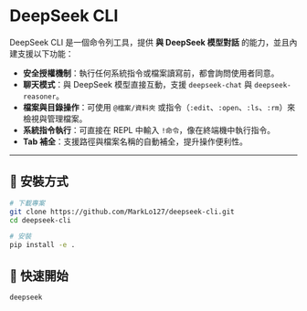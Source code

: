 # DeepSeek CLI

DeepSeek CLI 是一個命令列工具，提供 **與 DeepSeek 模型對話** 的能力，並且內建支援以下功能：
- **安全授權機制**：執行任何系統指令或檔案讀寫前，都會詢問使用者同意。
- **聊天模式**：與 DeepSeek 模型直接互動，支援 `deepseek-chat` 與 `deepseek-reasoner`。
- **檔案與目錄操作**：可使用 `@檔案/資料夾` 或指令（`:edit`、`:open`、`:ls`、`:rm`）來檢視與管理檔案。
- **系統指令執行**：可直接在 REPL 中輸入 `!命令`，像在終端機中執行指令。
- **Tab 補全**：支援路徑與檔案名稱的自動補全，提升操作便利性。

---

## 🚀 安裝方式

```bash
# 下載專案
git clone https://github.com/MarkLo127/deepseek-cli.git
cd deepseek-cli

# 安裝
pip install -e .
```

## 🏁 快速開始

```bash
deepseek
```
